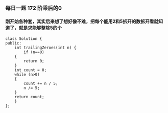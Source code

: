 ### 每日一题 172 阶乘后的0 
#### 刚开始各种套，其实后来想了想好像不难，把每个能用2和5拆开的数拆开看就知道了，就是求能够整除5的个
```
class Solution {
public:
    int trailingZeroes(int n) {
        if (n==0)
	{
		return 0;
	}
	int count = 0;
	while (n>0)
	{
		count += n / 5;
		n /= 5;
	}
	return count;
    }
};
```
